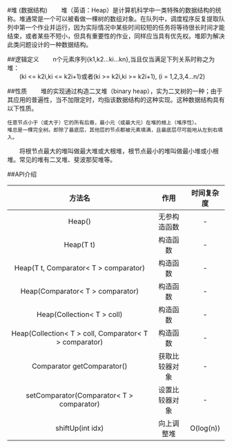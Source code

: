 #堆 (数据结构)
　　堆（英语：Heap）是计算机科学中一类特殊的数据结构的统称。堆通常是一个可以被看做一棵树的数组对象。在队列中，调度程序反复提取队列中第一个作业并运行，因为实际情况中某些时间较短的任务将等待很长时间才能结束，或者某些不短小，但具有重要性的作业，同样应当具有优先权。堆即为解决此类问题设计的一种数据结构。

##逻辑定义
　　n个元素序列{k1,k2...ki...kn},当且仅当满足下列关系时称之为堆：<br>
　　(ki <= k2i,ki <= k2i+1)或者(ki >= k2i,ki >= k2i+1), (i = 1,2,3,4...n/2)

##性质
　　堆的实现通过构造二叉堆（binary heap），实为二叉树的一种；由于其应用的普遍性，当不加限定时，均指该数据结构的这种实现。这种数据结构具有以下性质。<br>

    任意节点小于（或大于）它的所有后裔，最小元（或最大元）在堆的根上（堆序性）。
    堆总是一棵完全树。即除了最底层，其他层的节点都被元素填满，且最底层尽可能地从左到右填入。

　　将根节点最大的堆叫做最大堆或大根堆，根节点最小的堆叫做最小堆或小根堆。常见的堆有二叉堆、斐波那契堆等。

##API介绍


| 方法名      |    作用 | 时间复杂度  |
| :--------: | :--------: | :--: |
| Heap()  | 无参构造函数 |  -   |
| Heap(T t)     |   构造函数 |  -  |
| Heap(T t, Comparator< T > comparator)      |    构造函数 | -  |
| Heap(Comparator< T > comparator) | 构造函数 | - |
| Heap(Collection< T > coll) | 构造函数 | - |
| Heap(Collection< T > coll, Comparator< T > comparator) | 构造函数 | - |
| Comparator<T> getComparator() | 获取比较器对象 | - |
| setComparator(Comparator< T > comparator) | 设置比较器对象 | - |
| shiftUp(int idx) | 向上调整堆 | O(log(n)) |
